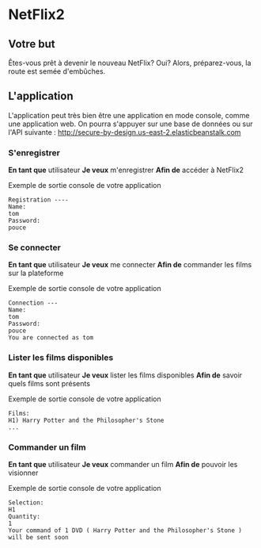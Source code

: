 # NetFlix2

## Votre but

Êtes-vous prêt à devenir le nouveau NetFlix? Oui?
Alors, préparez-vous, la route est semée d'embûches.

## L'application

L'application peut très bien être une application en mode console,
comme une application web.
On pourra s'appuyer sur une base de données ou sur l'API suivante : http://secure-by-design.us-east-2.elasticbeanstalk.com

### S'enregistrer

**En tant que** utilisateur
**Je veux** m'enregistrer
**Afin de** accéder à NetFlix2

Exemple de sortie console de votre application
```
Registration ---- 
Name:
tom
Password:
pouce
```

### Se connecter

**En tant que** utilisateur
**Je veux** me connecter
**Afin de** commander les films sur la plateforme

Exemple de sortie console de votre application
```
Connection ---
Name:
tom
Password:
pouce
You are connected as tom
```

### Lister les films disponibles

**En tant que** utilisateur
**Je veux** lister les films disponibles
**Afin de** savoir quels films sont présents

Exemple de sortie console de votre application
```
Films:
H1)	Harry Potter and the Philosopher's Stone 
...
```

### Commander un film

**En tant que** utilisateur
**Je veux** commander un film
**Afin de** pouvoir les visionner

Exemple de sortie console de votre application
```
Selection: 
H1
Quantity:
1
Your command of 1 DVD ( Harry Potter and the Philosopher's Stone ) will be sent soon
```



